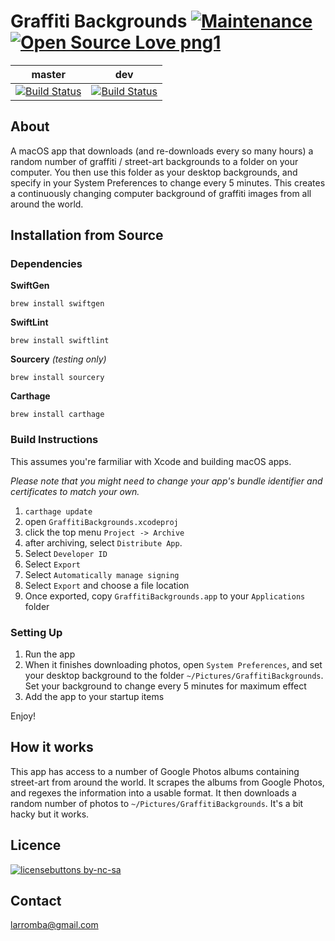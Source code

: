 # Graffiti Backgrounds [![Maintenance](https://img.shields.io/badge/Maintained%3F-yes-green.svg)](https://GitHub.com/Naereen/StrapDown.js/graphs/commit-activity) [![Open Source Love png1](https://badges.frapsoft.com/os/v1/open-source.png?v=103)](https://github.com/ellerbrock/open-source-badges/)

| master  | dev |
| ------------- | ------------- |
| [![Build Status](https://travis-ci.com/larromba/graffiti-backgrounds.svg?branch=master)](https://travis-ci.com/larromba/graffiti-backgrounds) | [![Build Status](https://travis-ci.com/larromba/graffiti-backgrounds.svg?branch=dev)](https://travis-ci.com/larromba/graffiti-backgrounds) |

## About
A macOS app that downloads (and re-downloads every so many hours) a random number of graffiti / street-art backgrounds to a folder on your computer. You then use this folder as your desktop backgrounds, and specify in your System Preferences to change every 5 minutes. This creates a continuously changing computer background of graffiti images from all around the world.

## Installation from Source

### Dependencies
**SwiftGen**

`brew install swiftgen`

**SwiftLint**

`brew install swiftlint`

**Sourcery** *(testing only)*

`brew install sourcery`

**Carthage**

`brew install carthage`

### Build Instructions
This assumes you're farmiliar with Xcode and building macOS apps.

*Please note that you might need to change your app's bundle identifier and certificates to match your own.*

1. `carthage update`
2. open `GraffitiBackgrounds.xcodeproj`
3. click the top menu `Project -> Archive`
4. after archiving, select `Distribute App`. 
5. Select `Developer ID`
6. Select `Export`
7. Select `Automatically manage signing`
8. Select `Export` and choose a file location
9. Once exported, copy `GraffitiBackgrounds.app` to your `Applications` folder

### Setting Up
1. Run the app
2. When it finishes downloading photos, open `System Preferences`, and set your desktop background to the folder `~/Pictures/GraffitiBackgrounds`. Set your background to change every 5 minutes for maximum effect
3. Add the app to your startup items

Enjoy!

## How it works
This app has access to a number of Google Photos albums containing street-art from around the world. It scrapes the albums from Google Photos, and regexes the information into a usable format. It then downloads a random number of photos to `~/Pictures/GraffitiBackgrounds`. It's a bit hacky but it works.

## Licence
[![licensebuttons by-nc-sa](https://licensebuttons.net/l/by-nc-sa/3.0/88x31.png)](https://creativecommons.org/licenses/by-nc-sa/4.0) 

## Contact
larromba@gmail.com
